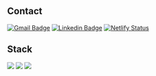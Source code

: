## Contact

[![Gmail Badge](https://img.shields.io/badge/Gmail-d14836?style=flat-square&logo=Gmail&logoColor=white&link=mailto:volta2030@gmail.com)](mailto:volta2030@gmail.com) 
[![Linkedin Badge](https://img.shields.io/badge/-LinkedIn-blue?style=flat-square&logo=Linkedin&logoColor=white&link=https://www.linkedin.com/in/%ED%83%9C%EB%AF%BC-%EB%B0%95-003302201/)](https://www.linkedin.com/in/%ED%83%9C%EB%AF%BC-%EB%B0%95-003302201/)
[![Netlify Status](https://api.netlify.com/api/v1/badges/8bd06fe9-bbf6-4a32-87dc-f25a06b47823/deploy-status)](https://app.netlify.com/sites/silverocks/deploys)

## Stack

<img src="https://img.shields.io/badge/Kotlin-7F52FF?style=for-the-badge&logo=Kotlin&logoColor=white"> <img src="https://img.shields.io/badge/JAVA-FF7800?style=for-the-badge&logo=java&logoColor=white">  <img src="https://img.shields.io/badge/Docker-2496ED?style=for-the-badge&logo=Docker&logoColor=white">
